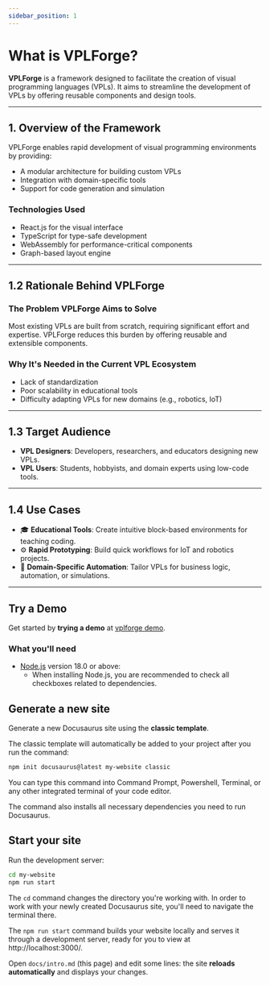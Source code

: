 ```yaml
---
sidebar_position: 1
---
```


# What is VPLForge?

**VPLForge** is a framework designed to facilitate the creation of visual programming languages (VPLs). It aims to streamline the development of VPLs by offering reusable components and design tools.

---
## 1. Overview of the Framework

VPLForge enables rapid development of visual programming environments by providing:

- A modular architecture for building custom VPLs
- Integration with domain-specific tools
- Support for code generation and simulation

### Technologies Used

- React.js for the visual interface
- TypeScript for type-safe development
- WebAssembly for performance-critical components
- Graph-based layout engine

---

## 1.2 Rationale Behind VPLForge

### The Problem VPLForge Aims to Solve

Most existing VPLs are built from scratch, requiring significant effort and expertise. VPLForge reduces this burden by offering reusable and extensible components.

### Why It's Needed in the Current VPL Ecosystem

- Lack of standardization
- Poor scalability in educational tools
- Difficulty adapting VPLs for new domains (e.g., robotics, IoT)

---

## 1.3 Target Audience

- **VPL Designers**: Developers, researchers, and educators designing new VPLs.
- **VPL Users**: Students, hobbyists, and domain experts using low-code tools.

---

## 1.4 Use Cases

- 🎓 **Educational Tools**: Create intuitive block-based environments for teaching coding.
- ⚙️ **Rapid Prototyping**: Build quick workflows for IoT and robotics projects.
- 🧠 **Domain-Specific Automation**: Tailor VPLs for business logic, automation, or simulations.

---

<!-- ## Introduction 
- What is VPLForge?
  - VPLForge is a framework designed to help users create visual Programming Languages easily and efficiently
-  -->

## Try a Demo

Get started by **trying a demo** at [vplforge demo](https://vplforge.nullprime.com/).

<!-- Or **try Docusaurus immediately** with **[docusaurus.new](https://docusaurus.new)**. -->

### What you'll need

- [Node.js](https://nodejs.org/en/download/) version 18.0 or above:
  - When installing Node.js, you are recommended to check all checkboxes related to dependencies.

## Generate a new site

Generate a new Docusaurus site using the **classic template**.

The classic template will automatically be added to your project after you run the command:

```bash
npm init docusaurus@latest my-website classic
```

You can type this command into Command Prompt, Powershell, Terminal, or any other integrated terminal of your code editor.

The command also installs all necessary dependencies you need to run Docusaurus.

## Start your site

Run the development server:

```bash
cd my-website
npm run start
```

The `cd` command changes the directory you're working with. In order to work with your newly created Docusaurus site, you'll need to navigate the terminal there.

The `npm run start` command builds your website locally and serves it through a development server, ready for you to view at http://localhost:3000/.

Open `docs/intro.md` (this page) and edit some lines: the site **reloads automatically** and displays your changes.
